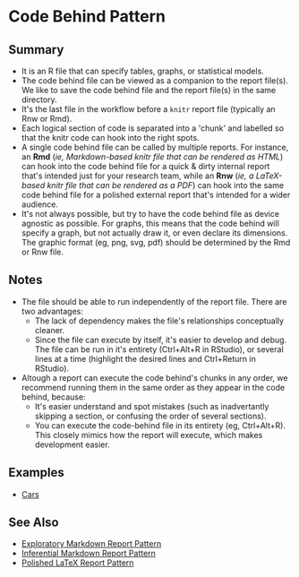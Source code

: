 Code Behind Pattern
================

## Summary

 * It is an R file that can specify tables, graphs, or statistical models.
 * The code behind file can be viewed as a companion to the report file(s).  We like to save the code behind file and the report file(s) in the same directory.
 * It's the last file in the workflow before a `knitr` report file (typically an Rnw or Rmd).
 * Each logical section of code is separated into a 'chunk' and labelled so that the knitr code can hook into the right spots.
 * A single code behind file can be called by multiple reports.  For instance, an **Rmd** (*ie, Markdown-based knitr file that can be rendered as HTML*) can hook into the code behind file for a quick & dirty internal report that's intended just for your research team, while an **Rnw** (*ie, a LaTeX-based knitr file that can be rendered as a PDF*) can hook into the same code behind file for a polished external report that's intended for a wider audience.
 * It's not always possible, but try to have the code behind file as device agnostic as possible.  For graphs, this means that the code behind will specify a graph, but not actually draw it, or even declare its dimensions.  The graphic format (eg, png, svg, pdf) should be determined by the Rmd or Rnw file.

## Notes
 * The file should be able to run independently of the report file.  There are two advantages:
    * The lack of dependency makes the file's relationships conceptually cleaner.
    * Since the file can execute by itself, it's easier to develop and debug.  The file can be run in it's entirety (Ctrl+Alt+R in RStudio), or several lines at a time (highlight the desired lines and Ctrl+Return in RStudio).
 * Altough a report can execute the code behind's chunks in any order, we recommend running them in the same order as they appear in the code behind, because:
    * It's easier understand and spot mistakes (such as inadvertantly skipping a section, or confusing the order of several sections). 
    *  You can execute the code-behind file in its entirety (eg, Ctrl+Alt+R). This closely mimics how the report will execute, which makes development easier.
 
## Examples
* [Cars](./Analyses/Cars/Cars.R)

## See Also
* [Exploratory Markdown Report Pattern](./DocumentationPatterns/MarkdownReportExploratory.md)
* [Inferential Markdown Report Pattern](./DocumentationPatterns/MarkdownReportInferential.md)
* [Polished LaTeX Report Pattern](./DocumentationPatterns/LatexReportPolished.md)
